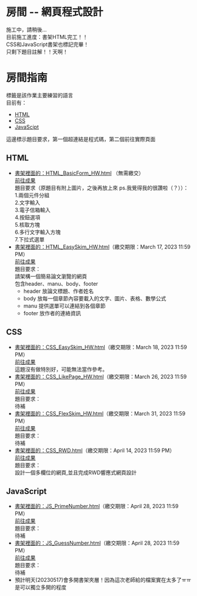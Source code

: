 # 房間 -- 網頁程式設計
施工中，請稍後...<br>
目前施工進度：書架HTML完工！！<br>
CSS和JavaScript書架也標記完畢！<br>
只剩下題目註解！！天啊！

# 房間指南
標籤是該作業主要練習的語言<br>
目前有：
- [HTML](#html)<br>
- [CSS](#css)<br>
- [JavaScipt](#javascript)<br>

這邊標示題目要求，第一個超連結是程式碼，第二個前往實際頁面

## HTML
- [書架裡面的：HTML_BasicForm_HW.html](HTML_BasicForm_HW.html) （無需繳交）<br>
[前往成果](https://skys-kid-lai.github.io/1004/111-2WebDesign/HTML_BasicForm_HW.html)
<br>題目要求（原題目有附上圖片，之後再放上來 ps.我覺得我的很讚啦（？））：<br>
1.兩個元件分組<br>
2.文字輸入<br>
3.電子信箱輸入<br>
4.按鈕選項<br>
5.核取方塊<br>
6.多行文字輸入方塊<br>
7.下拉式選單<br>
- [書架裡面的：HTML_EasySkim_HW.html](HTML_EasySkim_HW.html)（繳交期限：March 17, 2023 11:59 PM）<br>
[前往成果](https://skys-kid-lai.github.io/1004/111-2WebDesign/HTML_EasySkim_HW.html)<br>
題目要求：<br>
請架構一個簡易論文瀏覽的網頁<br>
包含header、manu、body、footer<br>
  - header 放論文標題、作者姓名
  - body 放每一個章節內容要載入的文字、圖片、表格、數學公式
  - manu 提供選單可以連結到各個章節
  - footer 放作者的連絡資訊

## CSS
- [書架裡面的：CSS_EasySkim_HW.html](CSS_EasySkim_HW.html)（繳交期限：March 18, 2023 11:59 PM）<br>
[前往成果](https://skys-kid-lai.github.io/1004/111-2WebDesign/CSS_EasySkim_HW.html)<br>
這題沒有做特別好，可能無法當作參考。<br>
- [書架裡面的：CSS_LikePage_HW.html](CSS_LikePage_HW.html)（繳交期限：March 26, 2023 11:59 PM）<br>
[前往成果](https://skys-kid-lai.github.io/1004/111-2WebDesign/CSS_LikePage_HW.html)<br>
題目要求：<br>
待補<br>
- [書架裡面的：CSS_FlexSkim_HW.html](CSS_FlexSkim_HW.html)（繳交期限：March 31, 2023 11:59 PM）<br>
[前往成果](https://skys-kid-lai.github.io/1004/111-2WebDesign/CSS_FlexSkim_HW.html)<br>
題目要求：<br>
待補<br>
- [書架裡面的：CSS_RWD.html](CSS_RWD.html)（繳交期限：April 14, 2023 11:59 PM）<br>
[前往成果](https://skys-kid-lai.github.io/1004/111-2WebDesign/CSS_RWD.html)<br>
題目要求：<br>
設計一個多欄位的網頁,並且完成RWD響應式網頁設計

## JavaScript
- [書架裡面的：JS_PrimeNumber.html](JS_PrimeNumber.html)（繳交期限：April 28, 2023 11:59 PM）<br>
[前往成果](https://skys-kid-lai.github.io/1004/111-2WebDesign/JS_PrimeNumber.html)<br>
題目要求：<br>
待補<br>
- [書架裡面的：JS_GuessNumber.html](JS_GuessNumber.html)（繳交期限：April 28, 2023 11:59 PM）<br>
[前往成果](https://skys-kid-lai.github.io/1004/111-2WebDesign/JS_GuessNumber.html)<br>
題目要求：<br>
待補<br>
 - 預計明天(20230517)會多開書架夾層！因為這次老師給的檔案實在太多了ㅠㅠ是可以獨立多開的程度
